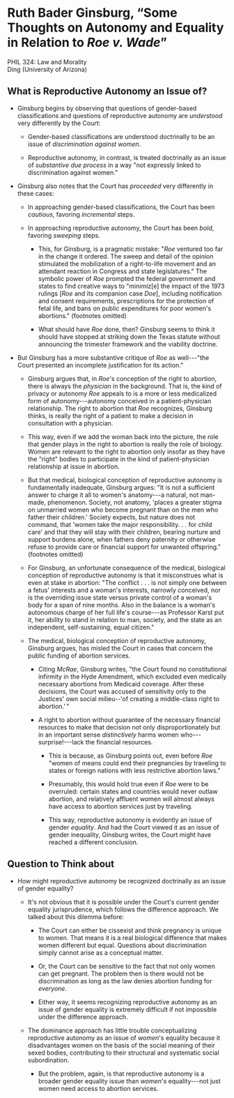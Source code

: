 # Ruth Bader Ginsburg, “Some Thoughts on Autonomy and Equality in Relation to *Roe v. Wade*”

PHIL 324: Law and Morality\
Ding (University of Arizona)

## What is Reproductive Autonomy an Issue of?

-   Ginsburg begins by observing that questions of gender-based
    classifications and questions of reproductive autonomy are
    *understood* very differently by the Court:

    -   Gender-based classifications are understood doctrinally to be an
        issue of *discrimination against women*.

    -   Reproductive autonomy, in contrast, is treated doctrinally as an
        issue of *substantive due process* in a way "not expressly
        linked to discrimination against women."

-   Ginsburg also notes that the Court has *proceeded* very differently
    in these cases:

    -   In approaching gender-based classifications, the Court has been
        *cautious*, favoring *incremental* steps.

    -   In approaching reproductive autonomy, the Court has been *bold*,
        favoring *sweeping* steps.

        -   This, for Ginsburg, is a pragmatic mistake: "*Roe* ventured
            too far in the change it ordered. The sweep and detail of
            the opinion stimulated the mobilization of a right-to-life
            movement and an attendant reaction in Congress and state
            legislatures." The symbolic power of *Roe* prompted the
            federal government and states to find creative ways to
            "minimiz\[e\] the impact of the 1973 rulings \[*Roe* and its
            companion case *Doe*\], including notification and consent
            requirements, prescriptions for the protection of fetal
            life, and bans on public expenditures for poor women's
            abortions." (footnotes omitted)

        -   What should have *Roe* done, then? Ginsburg seems to think
            it should have stopped at striking down the Texas statute
            without announcing the trimester framework and the viability
            doctrine.

-   But Ginsburg has a more substantive critique of *Roe* as well---"the
    Court presented an incomplete justification for its action."

    -   Ginsburg argues that, in *Roe*'s conception of the right to
        abortion, there is always the *physician* in the background.
        That is, the kind of privacy or autonomy *Roe* appeals to is a
        more or less medicalized form of autonomy---autonomy conceived
        in a patient-physician relationship. The right to abortion that
        *Roe* recognizes, Ginsburg thinks, is really the right of a
        patient to make a decision in consultation with a physician.

    -   This way, even if we add the woman back into the picture, the
        role that gender plays in the right to abortion is really the
        role of biology. Women are relevant to the right to abortion
        only insofar as they have the "right" bodies to participate in
        the kind of patient-physician relationship at issue in abortion.

    -   But that medical, biological conception of reproductive autonomy
        is fundamentally inadequate, Ginsburg argues: "It is not a
        sufficient answer to charge it all to women's anatomy---a
        natural, not man-made, phenomenon. Society, not anatomy, 'places
        a greater stigma on unmarried women who become pregnant than on
        the men who father their children.' Society expects, but nature
        does not command, that 'women take the major responsibility. . .
        for child care' and that they will stay with their children,
        bearing nurture and support burdens alone, when fathers deny
        paternity or otherwise refuse to provide care or financial
        support for unwanted offspring." (footnotes omitted)

    -   For Ginsburg, an unfortunate consequence of the medical,
        biological conception of reproductive autonomy is that it
        misconstrues what is even at stake in abortion: "The conflict .
        . . is not simply one between a fetus' interests and a woman's
        interests, narrowly conceived, nor is the overriding issue state
        versus private control of a woman's body for a span of nine
        months. Also in the balance is a woman's autonomous charge of
        her full life's course---as Professor Karst put it, her ability
        to stand in relation to man, society, and the state as an
        independent, self-sustaining, equal citizen."

    -   The medical, biological conception of reproductive autonomy,
        Ginsburg argues, has misled the Court in cases that concern the
        public funding of abortion services.

        -   Citing *McRae*, Ginsburg writes, "the Court found no
            constitutional infirmity in the Hyde Amendment, which
            excluded even medically necessary abortions from Medicaid
            coverage. After these decisions, the Court was accused of
            sensitivity only to the Justices' own social milieu\--'of
            creating a middle-class right to abortion.' "

        -   A right to abortion without guarantee of the necessary
            financial resources to make that decision not only
            disproportionately but in an important sense *distinctively*
            harms women who---surprise!---lack the financial resources.

            -   This is because, as Ginsburg points out, even before
                *Roe* "women of means could end their pregnancies by
                traveling to states or foreign nations with less
                restrictive abortion laws."

            -   Presumably, this would hold true even if *Roe* were to
                be overruled: certain states and countries would never
                outlaw abortion, and relatively affluent women will
                almost always have access to abortion services just by
                traveling.

            -   This way, reproductive autonomy is evidently an issue of
                gender *equality*. And had the Court viewed it as an
                issue of gender inequality, Ginsburg writes, the Court
                might have reached a different conclusion.

## Question to Think about

-   How might reproductive autonomy be recognized doctrinally as an
    issue of gender equality?

    -   It's not obvious that it is possible under the Court's current
        gender equality jurisprudence, which follows the difference
        approach. We talked about this dilemma before:

        -   The Court can either be cissexist and think pregnancy is
            unique to women. That means it is a real biological
            difference that makes women different but equal. Questions
            about discrimination simply cannot arise as a conceptual
            matter.

        -   Or, the Court can be sensitive to the fact that not only
            women can get pregnant. The problem then is there would not
            be discrimination as long as the law denies abortion funding
            for *everyone*.

        -   Either way, it seems recognizing reproductive autonomy as an
            issue of gender equality is extremely difficult if not
            impossible under the difference approach.

    -   The dominance approach has little trouble conceptualizing
        reproductive autonomy as an issue of *women*'s equality because
        it disadvantages women on the basis of the social meaning of
        their sexed bodies, contributing to their structural and
        systematic social subordination.

        -   But the problem, again, is that reproductive autonomy is a
            broader gender equality issue than *women*'s equality---not
            just women need access to abortion services.
